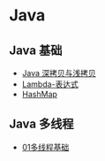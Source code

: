 # Java

## Java 基础

- [Java 深拷贝与浅拷贝](./Java%20基础/Java%20深拷贝与浅拷贝-canqz.md)
- [Lambda-表达式](./Java%20基础/Lambda%20表达式-luy.md)
- [HashMap](./Java%20基础/HashMap-Robotxm.md)

## Java 多线程

- [01多线程基础](./Java%20多线程/01多线程基础-luy.md)

